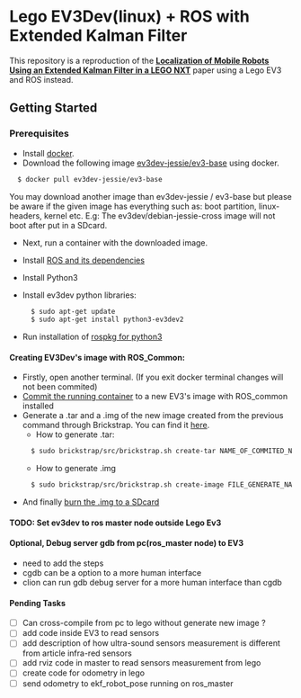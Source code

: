 # Lego EV3Dev(linux) + ROS with Extended Kalman Filter

This repository is a reproduction of the [**Localization of Mobile Robots Using an Extended Kalman Filter in a LEGO NXT**](https://ieeexplore.ieee.org/document/5782966) paper using a Lego EV3 and ROS instead.

## Getting Started

### Prerequisites
- Install [docker](https://www.docker.com/).
- Download the following image [ev3dev-jessie/ev3-base](https://github.com/ev3dev/docker-library) using docker.
```bash
  $ docker pull ev3dev-jessie/ev3-base
```
You may download another image than ev3dev-jessie / ev3-base but please be aware
if the given image has everything such as: boot partition, linux-headers, kernel etc.
E.g: The ev3dev/debian-jessie-cross image will not boot after put in a SDcard.

- Next, run a container with the downloaded image.
- Install [ROS and its dependencies](https://github.com/moriarty/ros-ev3/blob/master/brickstrap-build-status.md)
- Install Python3
- Install ev3dev python libraries:
  ```bash
    $ sudo apt-get update
    $ sudo apt-get install python3-ev3dev2
  ```

- Run installation of [rospkg for python3](https://stackoverflow.com/questions/49758578/installation-guide-for-ros-kinetic-with-python-3-5-on-ubuntu-16-04)

#### Creating EV3Dev's image with ROS_Common:

- Firstly, open another terminal. (If you exit docker terminal changes will not been commited)
- [Commit the running container](https://docs.docker.com/engine/reference/commandline/commit/#parent-command) to a new EV3's image with ROS_common installed
- Generate a .tar and a .img of the new image created from the previous command through Brickstrap. You can find it [here](https://github.com/ev3dev/brickstrap).
  - How to generate .tar:
  ```bash
    $ sudo brickstrap/src/brickstrap.sh create-tar NAME_OF_COMMITED_NEW_IMG FILE_GENERATE_NAME.tar
  ```
  - How to generate .img
  ```bash
    $ sudo brickstrap/src/brickstrap.sh create-image FILE_GENERATE_NAME.tar FINAL_FILE.img
  ```
- And finally [burn the .img to a SDcard](https://etcher.io/)


#### TODO: Set ev3dev to ros master node outside Lego Ev3

#### Optional, Debug server gdb from pc(ros_master node) to EV3
- need to add the steps
- cgdb can be a option to a more human interface
- clion can run gdb debug server for a more human interface than cgdb
#### Pending Tasks
- [ ] Can cross-compile from pc to lego without generate new image ?
- [ ] add code inside EV3 to read sensors
- [ ] add description of how ultra-sound sensors measurement is different from article infra-red sensors
- [ ] add rviz code in master to read sensors measurement from lego
- [ ] create code for odometry in lego
- [ ] send odometry to ekf_robot_pose running on ros_master
